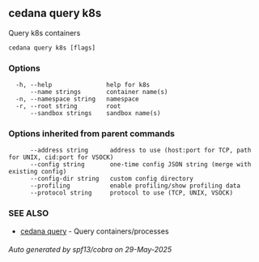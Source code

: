 ## cedana query k8s

Query k8s containers

```
cedana query k8s [flags]
```

### Options

```
  -h, --help               help for k8s
      --name strings       container name(s)
  -n, --namespace string   namespace
  -r, --root string        root
      --sandbox strings    sandbox name(s)
```

### Options inherited from parent commands

```
      --address string      address to use (host:port for TCP, path for UNIX, cid:port for VSOCK)
      --config string       one-time config JSON string (merge with existing config)
      --config-dir string   custom config directory
      --profiling           enable profiling/show profiling data
      --protocol string     protocol to use (TCP, UNIX, VSOCK)
```

### SEE ALSO

* [cedana query](cedana_query.md)	 - Query containers/processes

###### Auto generated by spf13/cobra on 29-May-2025

